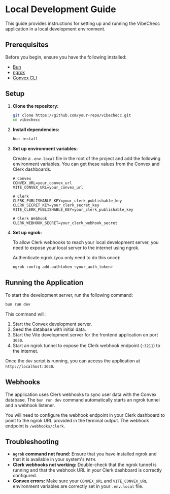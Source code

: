 # Local Development Guide

This guide provides instructions for setting up and running the VibeChecc application in a local development environment.

## Prerequisites

Before you begin, ensure you have the following installed:

*   [Bun](https://bun.sh/)
*   [ngrok](https://ngrok.com/download)
*   [Convex CLI](https://docs.convex.dev/getting-started/installation)

## Setup

1.  **Clone the repository:**

    ```bash
    git clone https://github.com/your-repo/vibechecc.git
    cd vibechecc
    ```

2.  **Install dependencies:**

    ```bash
    bun install
    ```

3.  **Set up environment variables:**

    Create a `.env.local` file in the root of the project and add the following environment variables. You can get these values from the Convex and Clerk dashboards.

    ```
    # Convex
    CONVEX_URL=your_convex_url
    VITE_CONVEX_URL=your_convex_url

    # Clerk
    CLERK_PUBLISHABLE_KEY=your_clerk_publishable_key
    CLERK_SECRET_KEY=your_clerk_secret_key
    VITE_CLERK_PUBLISHABLE_KEY=your_clerk_publishable_key

    # Clerk Webhook
    CLERK_WEBHOOK_SECRET=your_clerk_webhook_secret
    ```

4.  **Set up ngrok:**

    To allow Clerk webhooks to reach your local development server, you need to expose your local server to the internet using ngrok.

    Authenticate ngrok (you only need to do this once):
    ```bash
    ngrok config add-authtoken <your_auth_token>
    ```

## Running the Application

To start the development server, run the following command:

```bash
bun run dev
```

This command will:

1.  Start the Convex development server.
2.  Seed the database with initial data.
3.  Start the Vite development server for the frontend application on port `3030`.
4.  Start an ngrok tunnel to expose the Clerk webhook endpoint (`:3211`) to the internet.

Once the `dev` script is running, you can access the application at `http://localhost:3030`.

## Webhooks

The application uses Clerk webhooks to sync user data with the Convex database. The `bun run dev` command automatically starts an ngrok tunnel and a webhook listener.

You will need to configure the webhook endpoint in your Clerk dashboard to point to the ngrok URL provided in the terminal output. The webhook endpoint is `/webhooks/clerk`.

## Troubleshooting

*   **`ngrok` command not found:** Ensure that you have installed ngrok and that it is available in your system's `PATH`.
*   **Clerk webhooks not working:** Double-check that the ngrok tunnel is running and that the webhook URL in your Clerk dashboard is correctly configured.
*   **Convex errors:** Make sure your `CONVEX_URL` and `VITE_CONVEX_URL` environment variables are correctly set in your `.env.local` file.